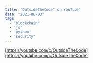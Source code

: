 ```yaml
---
title: 'OutsideTheCode" on YouTube'
date: "2021-06-03"
tags:
  - "blockchain"
  - "js"
  - "python"
  - "security"
---
```


[https://youtube.com/c/OutsideTheCode](https://youtube.com/c/OutsideTheCode)
